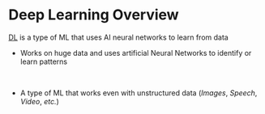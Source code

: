 # Deep Learning Overview

[DL](https://cloud.google.com/discover/what-is-deep-learning?hl=en) is a type of ML that uses AI neural networks to learn from data 

* Works on huge data and uses artificial Neural Networks to identify or learn patterns

<br>

* A type of ML that works even with unstructured data (*Images*, *Speech*, *Video*, *etc.*)

